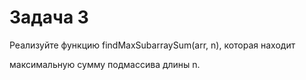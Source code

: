 <h1>Задача 3</h1>
<p>Реализуйте функцию findMaxSubarraySum(arr, n), которая находит</p>
<p>максимальную сумму подмассива длины n.</p>

